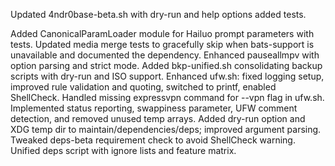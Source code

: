 Updated 4ndr0base-beta.sh with dry-run and help options
added tests.

Added CanonicalParamLoader module for Hailuo prompt parameters with tests.
Updated media merge tests to gracefully skip when bats-support is unavailable and documented the dependency.
Enhanced pauseallmpv with option parsing and strict mode.
Added bkp-unified.sh consolidating backup scripts with dry-run and ISO support.
Enhanced ufw.sh: fixed logging setup, improved rule validation and quoting, switched to printf, enabled ShellCheck.
Handled missing expressvpn command for --vpn flag in ufw.sh.
Implemented status reporting, swappiness parameter, UFW comment detection, and removed unused temp arrays.
Added dry-run option and XDG temp dir to maintain/dependencies/deps; improved argument parsing.
Tweaked deps-beta requirement check to avoid ShellCheck warning.
Unified deps script with ignore lists and feature matrix.

